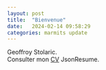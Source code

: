 ```yaml
---
layout: post
title:  "Bienvenue"
date:   2024-02-14 09:58:29
categories: marmits update
---
```

Geoffroy Stolaric.  
Consulter mon [CV][marmits-cv] JsonResume.

[marmits]:      https://marmits.com
[marmits-cv]:   https://marmits.github.io/cv

